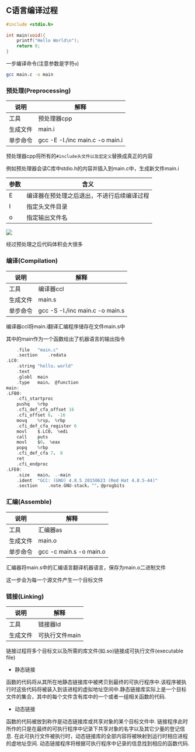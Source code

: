 <!--
 * @Description: 
 * @Version: 1.0
 * @Author: DaLao
 * @Email: dalao_li@163.com
 * @Date: 2021-06-15 15:31:05
 * @LastEditors: DaLao
 * @LastEditTime: 2022-02-20 18:18:21
-->

## C语言编译过程

```c++
#include <stdio.h>
 
int main(void){
    printf("Hello World\n");
    return 0;
}
```

一步编译命令(注意参数是字符`o`)

```sh
gcc main.c -o main
```

### 预处理(Preprocessing)

| 说明     | 解释                            |
| -------- | ------------------------------- |
| 工具     | 预处理器cpp                     |
| 生成文件 | main.i                          |
| 单步命令 | gcc -E -I./inc main.c -o main.i |

预处理器cpp将所有的`#include头文件以及宏定义`替换成真正的内容

例如预处理器会读C库中stdio.h的内容并插入到main.c中，生成新文件main.i

| 参数 | 含义                                       |
| ---- | ------------------------------------------ |
| E    | 编译器在预处理之后退出，不进行后续编译过程 |
| I    | 指定头文件目录                             |
| o    | 指定输出文件名                             |

![](https://cdn.hurra.ltd/img/20210211161743.png)

经过预处理之后代码体积会大很多

### 编译(Compilation)

| 说明     | 解释                            |
| -------- | ------------------------------- |
| 工具     | 编译器ccl                       |
| 生成文件 | main.s                          |
| 单步命令 | gcc -S -I./inc main.c -o main.s |

编译器ccl将main.i翻译汇编程序储存在文件main.s中

其中的main作为一个函数给出了机器语言的输出指令

```c
	.file	"main.c"
	.section	.rodata
.LC0:
	.string	"hello，world"
	.text
	.globl	main
	.type	main， @function
main:
.LFB0:
	.cfi_startproc
	pushq	%rbp
	.cfi_def_cfa_offset 16
	.cfi_offset 6， -16
	movq	%rsp， %rbp
	.cfi_def_cfa_register 6
	movl	$.LC0， %edi
	call	puts
	movl	$0， %eax
	popq	%rbp
	.cfi_def_cfa 7， 8
	ret
	.cfi_endproc
.LFE0:
	.size	main， .-main
	.ident	"GCC: (GNU) 4.8.5 20150623 (Red Hat 4.8.5-44)"
	.section	.note.GNU-stack，""，@progbits
```

### 汇编(Assemble)

| 说明     | 解释                    |
| -------- | ----------------------- |
| 工具     | 汇编器as                |
| 生成文件 | main.o                  |
| 单步命令 | gcc -c main.s -o main.o |


汇编器将main.s中的汇编语言翻译机器语言，保存为main.o二进制文件

这一步会为每一个源文件产生一个目标文件


### 链接(Linking)

| 说明     | 解释           |
| -------- | -------------- |
| 工具     | 链接器ld       |
| 生成文件 | 可执行文件main |

链接过程将多个目标文以及所需的库文件(如.so)链接成可执行文件(executable file)

- 静态链接
   
函数的代码将从其所在地静态链接库中被拷贝到最终的可执行程序中.该程序被执行时这些代码将被装入到该进程的虚拟地址空间中.静态链接库实际上是一个目标文件的集合，其中的每个文件含有库中的一个或者一组相关函数的代码. 

- 动态链接  

函数的代码被放到称作是动态链接库或共享对象的某个目标文件中.
链接程序此时所作的只是在最终的可执行程序中记录下共享对象的名字以及其它少量的登记信息.
在此可执行文件被执行时，动态链接库的全部内容将被映射到运行时相应进程的虚地址空间.
动态链接程序将根据可执行程序中记录的信息找到相应的函数代码.
